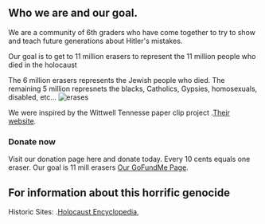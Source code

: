 ## Who we are and our goal.

We are a community of 6th graders who have come together to try to show and teach future generations about Hitler's mistakes.

Our goal is to get to 11 million erasers to represent the 11 million people who died in the holocaust

The 6 million erasers represents the Jewish people who died. The remaining 5 million represnets the blacks, Catholics, Gypsies, homosexuals, disabled, etc...
![erases](https://user-images.githubusercontent.com/50597854/57657820-8fdc9980-75aa-11e9-944e-cd204fdcf6f4.PNG)

We were inspired by the Wittwell Tennesse paper clip project  .[Their website](http://www.oneclipatatime.org/paper-clips-project/).

### Donate now

Visit our donation page here and donate today. Every 10 cents equals one eraser. Our goal is 11 mill erasers [Our GoFundMe Page](https://www.gofundme.com/erasehitlermistake).


## For information about this horrific genocide

Historic Sites: .[Holocaust Encyclopedia,](https://encyclopedia.ushmm.org/content/en/article/introduction-to-the-holocaust)
